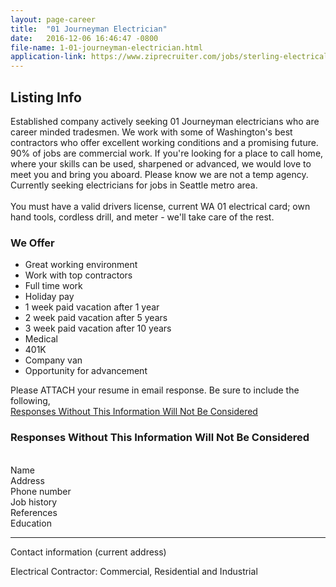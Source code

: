 ```yaml
---
layout: page-career
title:  "01 Journeyman Electrician"
date:   2016-12-06 16:46:47 -0800
file-name: 1-01-journeyman-electrician.html
application-link: https://www.ziprecruiter.com/jobs/sterling-electrical-contractors-412e1961/journeyman-electrician-009d1365?mid=1595&source=feed-linkedin
---
```

## Listing Info
Established company actively seeking 01 Journeyman electricians who are career minded tradesmen. We work with some of Washington's best contractors who offer excellent working conditions and a promising future. 90% of jobs are commercial work. If you're looking for a place to call home, where your skills can be used, sharpened or advanced, we would love to meet you and bring you aboard. Please know we are not a temp agency. Currently seeking electricians for jobs in Seattle metro area.<br><br>You must have a valid drivers license, current WA 01 electrical card; own hand tools, cordless drill, and meter - we'll take care of the rest.

### We Offer

* Great working environment
* Work with top contractors
* Full time work
* Holiday pay
* 1 week paid vacation after 1 year
* 2 week paid vacation after 5 years
* 3 week paid vacation after 10 years
* Medical
* 401K
* Company van
* Opportunity for advancement

Please ATTACH your resume in email response. Be sure to include the following,<br>
<u>Responses Without This Information Will Not Be Considered</u>

### Responses Without This Information Will Not Be Considered

<br>Name<br>
Address<br>
Phone number<br>
Job history<br>
References<br>
Education

<hr>
Contact information (current address)

Electrical Contractor: Commercial, Residential and Industrial


[application]: https://www.ziprecruiter.com/jobs/sterling-electrical-contractors-412e1961/journeyman-electrician-009d1365?mid=1595&source=feed-linkedin
